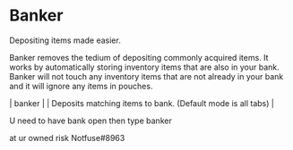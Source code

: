 # Banker
Depositing items made easier.

Banker removes the tedium of depositing commonly acquired items. It works by automatically storing inventory items that are also in your bank. Banker will not touch any inventory items that are not already in your bank and it will ignore any items in pouches.


| banker | | Deposits matching items to bank. (Default mode is all tabs) | 

U need to have bank open then type banker

at ur owned risk Notfuse#8963
